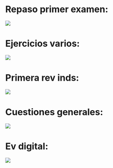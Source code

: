 # Repaso primer examen:  
[![](http://s3.amazonaws.com/awesome_screenshot/8348285?AWSAccessKeyId=0R7FMW7AXRVCYMAPTPR2&Expires=1433889909&Signature=szpHKesQpFhvyiIOcDdqvJHinlg%3D)](http://s3.amazonaws.com/awesome_screenshot/8348285?AWSAccessKeyId=0R7FMW7AXRVCYMAPTPR2&Expires=1433889909&Signature=szpHKesQpFhvyiIOcDdqvJHinlg%3D)  
# Ejercicios varios:  
[![](http://s3.amazonaws.com/awesome_screenshot/8348292?AWSAccessKeyId=0R7FMW7AXRVCYMAPTPR2&Expires=1433890220&Signature=oRQHPeILQfAgRqo9F6HCUg0WZAo%3D)](http://s3.amazonaws.com/awesome_screenshot/8348292?AWSAccessKeyId=0R7FMW7AXRVCYMAPTPR2&Expires=1433890220&Signature=oRQHPeILQfAgRqo9F6HCUg0WZAo%3D)  
# Primera rev inds:  
[![](http://s3.amazonaws.com/awesome_screenshot/8348299?AWSAccessKeyId=0R7FMW7AXRVCYMAPTPR2&Expires=1433890592&Signature=lKGAL%2F3gEFpU0VFUi82VsihG0%2BE%3D)](http://s3.amazonaws.com/awesome_screenshot/8348299?AWSAccessKeyId=0R7FMW7AXRVCYMAPTPR2&Expires=1433890592&Signature=lKGAL%2F3gEFpU0VFUi82VsihG0%2BE%3D)  
# Cuestiones generales:  
[![](http://s3.amazonaws.com/awesome_screenshot/8348309?AWSAccessKeyId=0R7FMW7AXRVCYMAPTPR2&Expires=1433890866&Signature=17GAWkBL1lKR5%2B%2BbLrBgQ8b8jOM%3D)](http://s3.amazonaws.com/awesome_screenshot/8348309?AWSAccessKeyId=0R7FMW7AXRVCYMAPTPR2&Expires=1433890866&Signature=17GAWkBL1lKR5%2B%2BbLrBgQ8b8jOM%3D)  
# Ev digital:  
[![](http://s3.amazonaws.com/awesome_screenshot/8348313?AWSAccessKeyId=0R7FMW7AXRVCYMAPTPR2&Expires=1433890983&Signature=tQLmrypnV8PWOyEuxMU%2FGfmBmc8%3D)](http://s3.amazonaws.com/awesome_screenshot/8348313?AWSAccessKeyId=0R7FMW7AXRVCYMAPTPR2&Expires=1433890983&Signature=tQLmrypnV8PWOyEuxMU%2FGfmBmc8%3D)  
